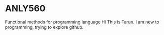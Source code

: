 # ANLY560
Functional methods for programming language
Hi
This is Tarun. I am new to programming, trying to explore github.
